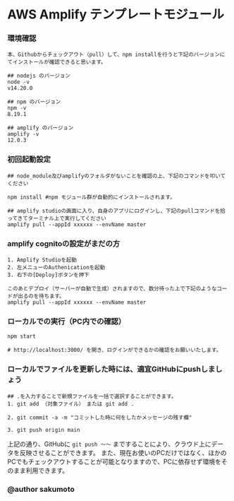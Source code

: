 # AWS Amplify テンプレートモジュール

### 環境確認

```
本、Githubからチェックアウト（pull）して、npm installを行うと下記のバージョンにてインストールが確認できると思います。

## nodejs のバージョン
node -v
v14.20.0

## npm のバージョン
npm -v
8.19.1

## amplify のバージョン
amplify -v
12.0.3
```

### 初回起動設定

```
## node_module及びamplifyのフォルダがないことを確認の上、下記のコマンドを叩いてください

npm install #npm モジュール群が自動的にインストールされます。

## amplify studioの画面に入り、自身のアプリにログインし、下記のpullコマンドを拾ってきてターミナル上で実行してください
amplify pull --appId xxxxxx --envName master

```

### amplify cognitoの設定がまだの方

```
1. Amplify Studioを起動
2. 左メニューのAuthenicationを起動
3. 右下の[Deploy]ボタンを押下

このあとデプロイ（サーバーが自動で生成）されますので、数分待った上で下記のようなコードが出るのを待ちます。
amplify pull --appId xxxxxx --envName master
```

### ローカルでの実行（PC内での確認）

```
npm start 

# http://localhost:3000/ を開き、ログインができるかの確認をお願いいたします。

```


### ローカルでファイルを更新した時には、適宜GitHubにpushしましょう

```
## .を入力することで新規ファイルを一括で選択することができます。
1. git add （対象ファイル）　または git add . 

2. git commit -a -m "コミットした時に何をしたかメッセージの残す欄"

3. git push origin main
```

上記の通り、GitHubに `git push 〜〜` まですることにより、クラウド上にデータを反映させることができます。
また、現在お使いのPCだけではなく、ほかのPCでもチェックアウトすることが可能となりますので、PCに依存せず環境をそのまま利用できます。



### @author sakumoto